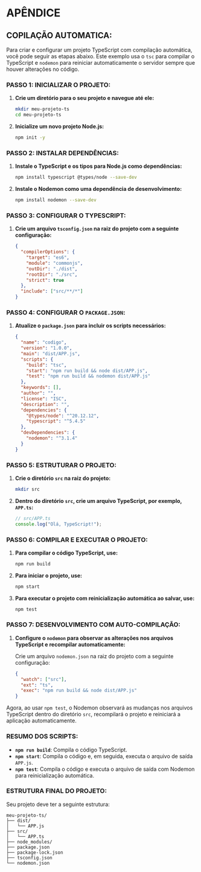 # APÊNDICE
## COPILAÇÃO AUTOMATICA:
Para criar e configurar um projeto TypeScript com compilação automática, você pode seguir as etapas abaixo. Este exemplo usa o `tsc` para compilar o TypeScript e `nodemon` para reiniciar automaticamente o servidor sempre que houver alterações no código.

### PASSO 1: INICIALIZAR O PROJETO:
1. **Crie um diretório para o seu projeto e navegue até ele:**
   ```bash
   mkdir meu-projeto-ts
   cd meu-projeto-ts
   ```

2. **Inicialize um novo projeto Node.js:**
   ```bash
   npm init -y
   ```

### PASSO 2: INSTALAR DEPENDÊNCIAS:
1. **Instale o TypeScript e os tipos para Node.js como dependências:**
   ```bash
   npm install typescript @types/node --save-dev
   ```

2. **Instale o Nodemon como uma dependência de desenvolvimento:**
   ```bash
   npm install nodemon --save-dev
   ```

### PASSO 3: CONFIGURAR O TYPESCRIPT:
1. **Crie um arquivo `tsconfig.json` na raiz do projeto com a seguinte configuração:**
   ```json
   {
     "compilerOptions": {
       "target": "es6",
       "module": "commonjs",
       "outDir": "./dist",
       "rootDir": "./src",
       "strict": true
     },
     "include": ["src/**/*"]
   }
   ```

### PASSO 4: CONFIGURAR O `PACKAGE.JSON`:
1. **Atualize o `package.json` para incluir os scripts necessários:**
   ```json
   {
     "name": "codigo",
     "version": "1.0.0",
     "main": "dist/APP.js",
     "scripts": {
       "build": "tsc",
       "start": "npm run build && node dist/APP.js",
       "test": "npm run build && nodemon dist/APP.js"
     },
     "keywords": [],
     "author": "",
     "license": "ISC",
     "description": "",
     "dependencies": {
       "@types/node": "^20.12.12",
       "typescript": "^5.4.5"
     },
     "devDependencies": {
       "nodemon": "^3.1.4"
     }
   }
   ```

### PASSO 5: ESTRUTURAR O PROJETO:
1. **Crie o diretório `src` na raiz do projeto:**
   ```bash
   mkdir src
   ```

2. **Dentro do diretório `src`, crie um arquivo TypeScript, por exemplo, `APP.ts`:**
   ```typescript
   // src/APP.ts
   console.log("Olá, TypeScript!");
   ```

### PASSO 6: COMPILAR E EXECUTAR O PROJETO:
1. **Para compilar o código TypeScript, use:**
   ```bash
   npm run build
   ```

2. **Para iniciar o projeto, use:**
   ```bash
   npm start
   ```

3. **Para executar o projeto com reinicialização automática ao salvar, use:**
   ```bash
   npm test
   ```

### PASSO 7: DESENVOLVIMENTO COM AUTO-COMPILAÇÃO:
1. **Configure o `nodemon` para observar as alterações nos arquivos TypeScript e recompilar automaticamente:**

   Crie um arquivo `nodemon.json` na raiz do projeto com a seguinte configuração:
   ```json
   {
     "watch": ["src"],
     "ext": "ts",
     "exec": "npm run build && node dist/APP.js"
   }
   ```

Agora, ao usar `npm test`, o Nodemon observará as mudanças nos arquivos TypeScript dentro do diretório `src`, recompilará o projeto e reiniciará a aplicação automaticamente.

### RESUMO DOS SCRIPTS:
- **`npm run build`**: Compila o código TypeScript.
- **`npm start`**: Compila o código e, em seguida, executa o arquivo de saída `APP.js`.
- **`npm test`**: Compila o código e executa o arquivo de saída com Nodemon para reinicialização automática.

### ESTRUTURA FINAL DO PROJETO:
Seu projeto deve ter a seguinte estrutura:

```
meu-projeto-ts/
├── dist/
│   └── APP.js
├── src/
│   └── APP.ts
├── node_modules/
├── package.json
├── package-lock.json
├── tsconfig.json
└── nodemon.json
```

